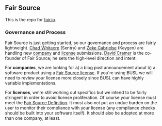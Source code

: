 ## Fair Source

This is the repo for [fair.io](https://fair.io/).


### Governance and Process

Fair Source is just getting started, so our governance and process are fairly
lightweight. [Chad Whitacre](https://github.com/chadwhitacre) (Sentry) and
[Zeke Gabrielse](https://github.com/ezekg) (Keygen) are handling new
[company](https://github.com/fairsource/fair.io/issues/new?template=company.yaml)
and
[license](https://github.com/fairsource/fair.io/issues/new?template=license.yaml)
submissions. [David Cramer](https://github.com/dcramer) is the co-founder of Fair
Source; he sets the high-level direction and intent.

For **companies**, we are looking for a) a blog post announcement about b) a
software product using a [Fair Source license](https://fair.io/licenses/). If
you're using BUSL we will need to review your license more closely since BUSL
can have highly variable implementations.

For **licenses**, we're still working out specifics but we intend to be fairly
stringent in order to avoid license proliferation. Of course your license must
meet the [Fair Source Definition](https://fair.io/about/). It must also not put
an undue burden on the user to monitor their compliance with your license (any
compliance checks should be built into your software itself). It should also be
adopted at more than one company, at least.
